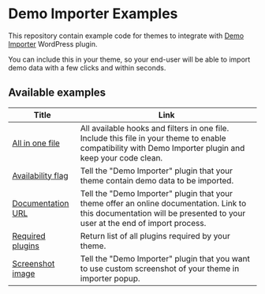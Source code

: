 # Demo Importer Examples
This repository contain example code for themes to integrate with [Demo Importer](https://wordpress.org/plugins/demo-importer) WordPress plugin.

You can include this in your theme, so your end-user will be able to import demo data with a few clicks and within seconds.

## Available examples

| Title               | Link                                                                                                                                                                   |
| ------------------- | ---------------------------------------------------------------------------------------------------------------------------------------------------------------------- |
| [All in one file]   | All available hooks and filters in one file. Include this file in your theme to enable compatibility with Demo Importer plugin and keep your code clean.               |
| [Availability flag] | Tell the "Demo Importer" plugin that your theme contain demo data to be imported.                                                                                      |
| [Documentation URL] | Tell the "Demo Importer" plugin that your theme offer an online documentation. Link to this documentation will be presented to your user at the end of import process. |
| [Required plugins]  | Return list of all plugins required by your theme.                                                                                                                     |
| [Screenshot image]  | Tell the "Demo Importer" plugin that you want to use custom screenshot of your theme in importer popup.                                                                |

[All in one file]: https://github.com/wedoplugins/demo-importer-examples/blob/master/examples/all-in-one-file.php
[Availability flag]: https://github.com/wedoplugins/demo-importer-examples/blob/master/examples/availability-flag.php
[Documentation URL]: https://github.com/wedoplugins/demo-importer-examples/blob/master/examples/documentation-url.php
[Required plugins]: https://github.com/wedoplugins/demo-importer-examples/blob/master/examples/required-plugins.php
[Screenshot image]: https://github.com/wedoplugins/demo-importer-examples/blob/master/examples/screenshot.php